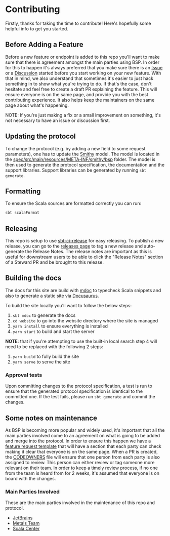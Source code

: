 # Contributing

Firstly, thanks for taking the time to contribute! Here's hopefully some helpful
info to get you started.

## Before Adding a Feature

Before a new feature or endpoint is added to this repo you'll want to make sure
that there is agreement amongst the main parties using BSP. In order for this to
happen it's always preferred that you make sure there is an
[Issue](https://github.com/build-server-protocol/build-server-protocol/issues)
or a
[Discussion](https://github.com/build-server-protocol/build-server-protocol/discussions/landing)
started before you start working on your new feature. With that in mind, we also
understand that sometimes it's easier to just hack something in to show what
you're trying to do. If that's the case, don't hesitate and feel free to create
a draft PR explaining the feature. This will ensure everyone is on the same
page, and provide you with the best contributing experience. It also helps keep
the maintainers on the same page about what's happening.

NOTE: If you're just making a fix or a small improvement on something, it's not
necessary to have an issue or discussion first.

## Updating the protocol

To change the protocol (e.g. by adding a new field to some request parameters), one has to update
the [Smithy](https://smithy.io/2.0/index.html) model.
The model is located in the [spec/src/main/resources/META-INF/smithy/bsp](spec/src/main/resources/META-INF/smithy/bsp) folder.
The model is then used to generate the protocol specification, the documentation and the support libraries.
Support libraries can be generated by running `sbt generate`.

## Formatting

To ensure the Scala sources are formatted correctly you can run:

```sh
sbt scalaFormat
```

## Releasing

This repo is setup to use
[sbt-ci-release](https://github.com/sbt/sbt-ci-release) for easy releasing. To
publish a new release, you can go to the [releases
page](https://github.com/build-server-protocol/build-server-protocol/releases)
to tag a new release and auto-generate the Release Notes. The release notes are
important as this is useful for downstream users to be able to click the
"Release Notes" section of a Steward PR and be brought to this release.

## Building the docs

The docs for this site are build with [mdoc](https://scalameta.org/mdoc/) to
typecheck Scala snippets and also to generate a static site via
[Docusaurus](https://docusaurus.io/).

To build the site locally you'll want to follow the below steps:

1. `sbt mdoc` to generate the docs
2. `cd website` to go into the website directory where the site is managed
3. `yarn install` to ensure everything is installed
4. `yarn start` to build and start the server

**NOTE**: that if you're attempting to use the built-in local search step 4 will
need to be replaced with the following 2 steps:

1. `yarn build` to fully build the site
1. `yarn serve` to serve the site

### Approval tests

Upon committing changes to the protocol specification, a test is run to ensure that the generated
protocol specification is identical to the committed one.
If the test fails, please run `sbt generate` and commit the changes.

## Some notes on maintenance

As BSP is becoming more popular and widely used, it's important that all the main
parties involved come to an agreement on what is going to be added and merge
into the protocol. In order to ensure this happen we have a [feature request
template](./.github/ISSUE_TEMPLATE/feature_request.yml) that will have a section
that each party can check making it clear that everyone is on the same page.
When a PR is created, the [CODEOWNERS](./.github/CODEOWNERS) file will ensure
that one person from each party is also assigned to review. This person can
either review or tag someone more relevant on their team. In order to keep a
timely review process, if no one from the team is heard from for 2 weeks, it's
assumed that everyone is on board with the changes.

### Main Parties Involved

These are the main parties involved in the maintenance of this repo and protocol.

- [JetBrains](https://www.jetbrains.com/)
- [Metals Team](https://github.com/scalameta)
- [Scala Center](https://scala.epfl.ch/)
